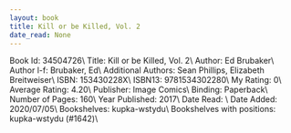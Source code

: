 ```yaml
---
layout: book
title: Kill or be Killed, Vol. 2
date_read: None
---
```


Book Id: 34504726\ 
Title: Kill or be Killed, Vol. 2\ 
Author: Ed Brubaker\ 
Author l-f: Brubaker, Ed\ 
Additional Authors: Sean Phillips, Elizabeth Breitweiser\ 
ISBN: 153430228X\ 
ISBN13: 9781534302280\ 
My Rating: 0\ 
Average Rating: 4.20\ 
Publisher: Image Comics\ 
Binding: Paperback\ 
Number of Pages: 160\ 
Year Published: 2017\ 
Date Read: \ 
Date Added: 2020/07/05\ 
Bookshelves: kupka-wstydu\ 
Bookshelves with positions: kupka-wstydu (#1642)\ 

